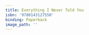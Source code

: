 ```yaml
---
title: Everything I Never Told You
isbn: '9780143127550'
binding: Paperback
image_path: ''
---
```


